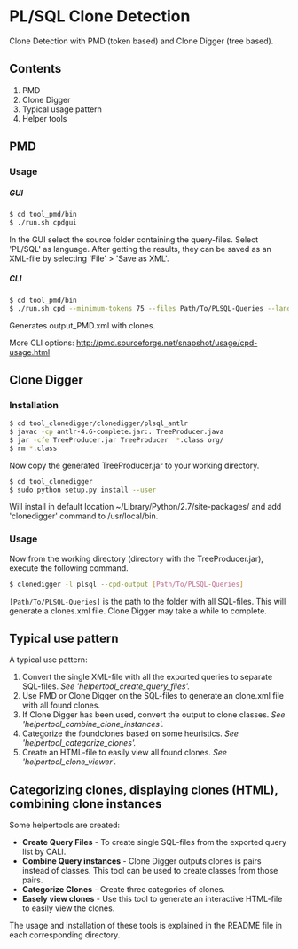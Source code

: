 # PL/SQL Clone Detection
Clone Detection with PMD (token based) and Clone Digger (tree based).

## Contents
1. PMD
2. Clone Digger
3. Typical usage pattern
4. Helper tools





## PMD
### Usage
##### GUI

```sh
$ cd tool_pmd/bin
$ ./run.sh cpdgui
```
In the GUI select the source folder containing the query-files. Select 'PL/SQL' as language. After getting the results, they can be saved as an XML-file by selecting 'File' > 'Save as XML'. 

##### CLI

```sh
$ cd tool_pmd/bin
$ ./run.sh cpd --minimum-tokens 75 --files Path/To/PLSQL-Queries --language plsql --format xml > output_PMD.xml
```
Generates output_PMD.xml with clones. 

More CLI options: http://pmd.sourceforge.net/snapshot/usage/cpd-usage.html





## Clone Digger
### Installation
```sh
$ cd tool_clonedigger/clonedigger/plsql_antlr
$ javac -cp antlr-4.6-complete.jar:. TreeProducer.java
$ jar -cfe TreeProducer.jar TreeProducer  *.class org/
$ rm *.class
```
Now copy the generated TreeProducer.jar to your working directory.

```sh
$ cd tool_clonedigger
$ sudo python setup.py install --user 
```
Will install in default location ~/Library/Python/2.7/site-packages/ and add 'clonedigger' command to /usr/local/bin.

### Usage
Now from the working directory (directory with the TreeProducer.jar), execute the following command.
```sh
$ clonedigger -l plsql --cpd-output [Path/To/PLSQL-Queries]
```
`[Path/To/PLSQL-Queries]` is the path to the folder with all SQL-files. This will generate a clones.xml file. Clone Digger may take a while to complete.




## Typical use pattern
A typical use pattern:
1. Convert the single XML-file with all the exported queries to separate SQL-files. *See 'helpertool_create_query_files'.*
2. Use PMD or Clone Digger on the SQL-files to generate an clone.xml file with all found clones.
3. If Clone Digger has been used, convert the output to clone classes. *See 'helpertool_combine_clone_instances'.*
4. Categorize the foundclones based on some heuristics. *See 'helpertool_categorize_clones'.*
5. Create an HTML-file to easily view all found clones. *See 'helpertool_clone_viewer'.*





## Categorizing clones, displaying clones (HTML), combining clone instances
Some helpertools are created:
* **Create Query Files** - To create single SQL-files from the exported query list by CALI.
* **Combine Query instances** - Clone Digger outputs clones is pairs instead of classes. This tool can be used to create classes from those pairs.
* **Categorize Clones** - Create three categories of clones.
* **Easely view clones** - Use this tool to generate an interactive HTML-file to easily view the clones.

The usage and installation of these tools is explained in the README file in each corresponding directory.